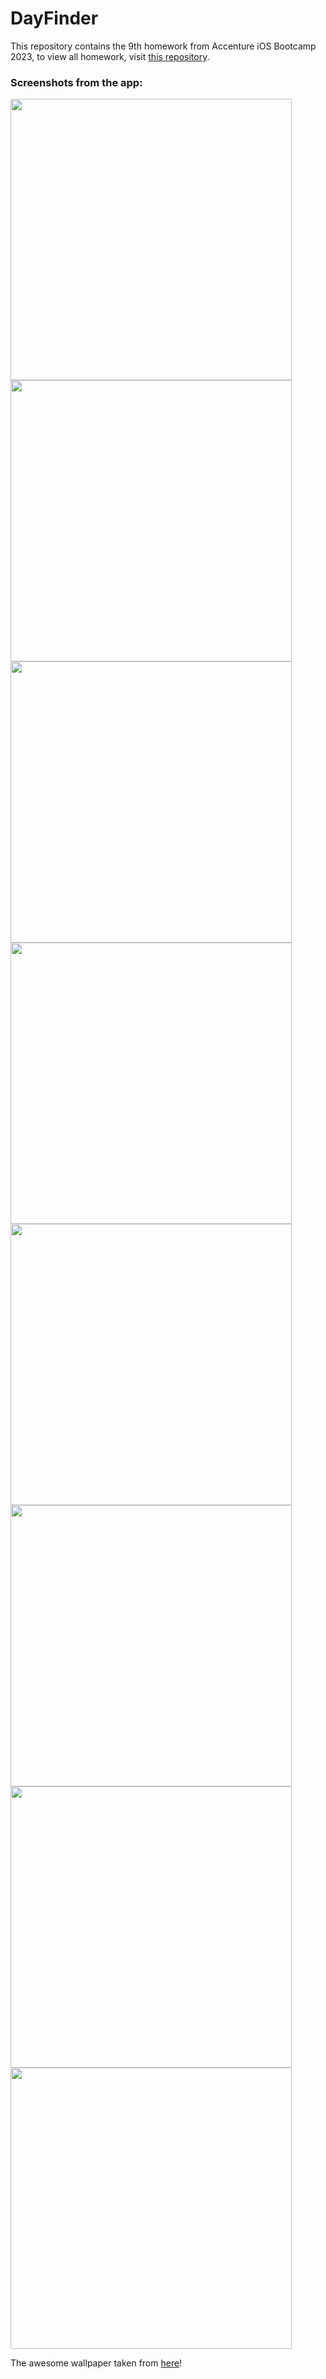 # DayFinder

This repository contains the 9th homework from Accenture iOS Bootcamp 2023, to view all homework, visit [this repository](https://github.com/patricijav/HomeWorks).

### Screenshots from the app:

<img src="https://user-images.githubusercontent.com/100102718/232262462-74b5712c-250b-4009-b7ed-e7f285f1a448.png" height="450">
<img src="https://user-images.githubusercontent.com/100102718/232262464-0156da26-4434-4fb7-a64f-e1b7de34c5db.png" height="450">
<img src="https://user-images.githubusercontent.com/100102718/232262467-68ddeb7d-c569-4d14-8fdb-08d2c8f71f6a.png" height="450">
<img src="https://user-images.githubusercontent.com/100102718/232262470-bd29144a-c23c-4169-8dc3-35c7a91b1882.png" height="450">
<img src="https://user-images.githubusercontent.com/100102718/232262472-fd7341aa-8c3c-4c1b-af0d-703dc41668a2.png" height="450">
<img src="https://user-images.githubusercontent.com/100102718/232262477-fa3180af-5c0c-4670-bc4b-0563fca84c09.png" height="450">
<img src="https://user-images.githubusercontent.com/100102718/232262480-a67ecacc-4411-4d6e-ba33-3fcf84d0ff48.png" height="450">
<img src="https://user-images.githubusercontent.com/100102718/232262486-5cc11248-f5fd-47d6-87ce-ff284c2b9c67.png" height="450">

The awesome wallpaper taken from [here](https://dynamicwallpaper.club/wallpaper/s4kq14rpszi)!
